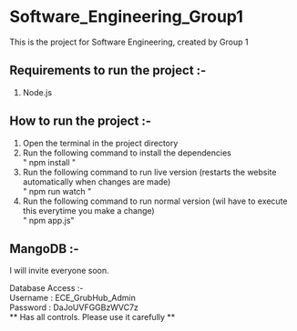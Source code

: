 # Software_Engineering_Group1
This is the project for Software Engineering, created by Group 1


## Requirements to run the project :-
1. Node.js


## How to run the project :-
1. Open the terminal in the project directory
2. Run the following command to install the dependencies\
" npm install "
3. Run the following command to run live version (restarts the website automatically when changes are made)\
" npm run watch "
4. Run the following command to run normal version (wil have to execute this everytime you make a change)\
" npm app.js" 

## MangoDB :-
I will invite everyone soon.

Database Access :-\
Username : ECE_GrubHub_Admin\
Password : DaJoUVFGGBzWVC7z\
** Has all controls. Please use it carefully **

